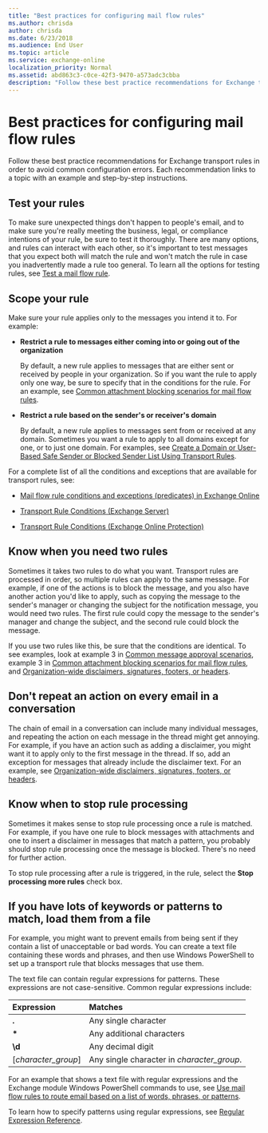 ```yaml
---
title: "Best practices for configuring mail flow rules"
ms.author: chrisda
author: chrisda
ms.date: 6/23/2018
ms.audience: End User
ms.topic: article
ms.service: exchange-online
localization_priority: Normal
ms.assetid: abd863c3-c0ce-42f3-9470-a573adc3cbba
description: "Follow these best practice recommendations for Exchange transport rules in order to avoid common configuration errors. Each recommendation links to a topic with an example and step-by-step instructions."
---
```


# Best practices for configuring mail flow rules

Follow these best practice recommendations for Exchange transport rules in order to avoid common configuration errors. Each recommendation links to a topic with an example and step-by-step instructions.
  
## Test your rules

To make sure unexpected things don't happen to people's email, and to make sure you're really meeting the business, legal, or compliance intentions of your rule, be sure to test it thoroughly. There are many options, and rules can interact with each other, so it's important to test messages that you expect both will match the rule and won't match the rule in case you inadvertently made a rule too general. To learn all the options for testing rules, see [Test a mail flow rule](test-mail-flow-rules.md). 
  
## Scope your rule

Make sure your rule applies only to the messages you intend it to. For example:
  
- **Restrict a rule to messages either coming into or going out of the organization**
    
    By default, a new rule applies to messages that are either sent or received by people in your organization. So if you want the rule to apply only one way, be sure to specify that in the conditions for the rule. For an example, see [Common attachment blocking scenarios for mail flow rules](common-attachment-blocking-scenarios.md).
    
- **Restrict a rule based on the sender's or receiver's domain**
    
    By default, a new rule applies to messages sent from or received at any domain. Sometimes you want a rule to apply to all domains except for one, or to just one domain. For examples, see [Create a Domain or User-Based Safe Sender or Blocked Sender List Using Transport Rules](https://technet.microsoft.com/library/9721b46d-cbea-4121-be51-542395e6fd21.aspx).
    
For a complete list of all the conditions and exceptions that are available for transport rules, see:
  
- [Mail flow rule conditions and exceptions (predicates) in Exchange Online](conditions-and-exceptions.md)
    
- [Transport Rule Conditions (Exchange Server)](https://technet.microsoft.com/library/c918ea00-1e68-4b8b-8d51-6966b4432e2d.aspx)
    
- [Transport Rule Conditions (Exchange Online Protection) ](https://technet.microsoft.com/library/04edeaba-afd4-4207-b2cb-51bcc44e483c.aspx)
    
## Know when you need two rules

Sometimes it takes two rules to do what you want. Transport rules are processed in order, so multiple rules can apply to the same message. For example, if one of the actions is to block the message, and you also have another action you'd like to apply, such as copying the message to the sender's manager or changing the subject for the notification message, you would need two rules. The first rule could copy the message to the sender's manager and change the subject, and the second rule could block the message.
  
If you use two rules like this, be sure that the conditions are identical. To see examples, look at example 3 in [Common message approval scenarios](common-message-approval-scenarios.md), example 3 in [Common attachment blocking scenarios for mail flow rules](common-attachment-blocking-scenarios.md), and [Organization-wide disclaimers, signatures, footers, or headers](https://technet.microsoft.com/library/e45e33c9-e53b-427c-ada5-70901bc399b8.aspx).
  
## Don't repeat an action on every email in a conversation

The chain of email in a conversation can include many individual messages, and repeating the action on each message in the thread might get annoying. For example, if you have an action such as adding a disclaimer, you might want it to apply only to the first message in the thread. If so, add an exception for messages that already include the disclaimer text. For an example, see [Organization-wide disclaimers, signatures, footers, or headers](https://technet.microsoft.com/library/e45e33c9-e53b-427c-ada5-70901bc399b8.aspx).
  
## Know when to stop rule processing

Sometimes it makes sense to stop rule processing once a rule is matched. For example, if you have one rule to block messages with attachments and one to insert a disclaimer in messages that match a pattern, you probably should stop rule processing once the message is blocked. There's no need for further action. 
  
To stop rule processing after a rule is triggered, in the rule, select the **Stop processing more rules** check box. 
  
## If you have lots of keywords or patterns to match, load them from a file

For example, you might want to prevent emails from being sent if they contain a list of unacceptable or bad words. You can create a text file containing these words and phrases, and then use Windows PowerShell to set up a transport rule that blocks messages that use them.
  
The text file can contain regular expressions for patterns. These expressions are not case-sensitive. Common regular expressions include:
  
|**Expression**|**Matches**|
|:-----|:-----|
|**.**|Any single character|
|**\***|Any additional characters|
|**\d**|Any decimal digit|
|[*character_group*]|Any single character in *character_group*.|
   
For an example that shows a text file with regular expressions and the Exchange module Windows PowerShell commands to use, see [Use mail flow rules to route email based on a list of words, phrases, or patterns](use-rules-to-route-email.md).
  
To learn how to specify patterns using regular expressions, see [Regular Expression Reference](https://go.microsoft.com/fwlink/p/?LinkId=532394).
  

